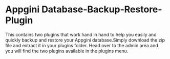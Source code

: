 # Appgini Database-Backup-Restore-Plugin
This contains two plugins that work hand in hand to help you easily and quickly backup and restore your Appgini database.Simply download the zip file and extract it in your plugins folder. Head over to the admin area and you will find the two plugins available in the plugins menu.
